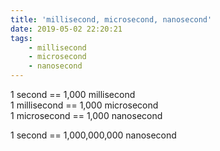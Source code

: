 ```yaml
---
title: 'millisecond, microsecond, nanosecond'
date: 2019-05-02 22:20:21
tags:
    - millisecond
    - microsecond
    - nanosecond
---
```


1 second == 1,000 millisecond  
1 millisecond == 1,000 microsecond  
1 microsecond == 1,000 nanosecond  

1 second == 1,000,000,000 nanosecond  

<!-- more -->